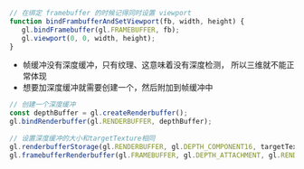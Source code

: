 ```javascript
// 在绑定 framebuffer 的时候记得同时设置 viewport
function bindFrambufferAndSetViewport(fb, width, height) {
   gl.bindFramebuffer(gl.FRAMEBUFFER, fb);
   gl.viewport(0, 0, width, height);
}
```

- 帧缓冲没有深度缓冲，只有纹理、这意味着没有深度检测， 所以三维就不能正常体现
- 想要加深度缓冲就需要创建一个，然后附加到帧缓冲中

```javascript
// 创建一个深度缓冲
const depthBuffer = gl.createRenderbuffer();
gl.bindRenderbuffer(gl.RENDERBUFFER, depthBuffer);
 
// 设置深度缓冲的大小和targetTexture相同
gl.renderbufferStorage(gl.RENDERBUFFER, gl.DEPTH_COMPONENT16, targetTextureWidth, targetTextureHeight);
gl.framebufferRenderbuffer(gl.FRAMEBUFFER, gl.DEPTH_ATTACHMENT, gl.RENDERBUFFER, depthBuffer);

```